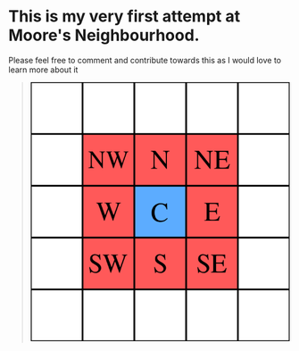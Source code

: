 # This is my very first attempt at Moore's Neighbourhood.
Please feel free to comment and contribute towards this as I would love to learn more about it

> ![Moore Neighbourhood](MooreNeighborhood.png)